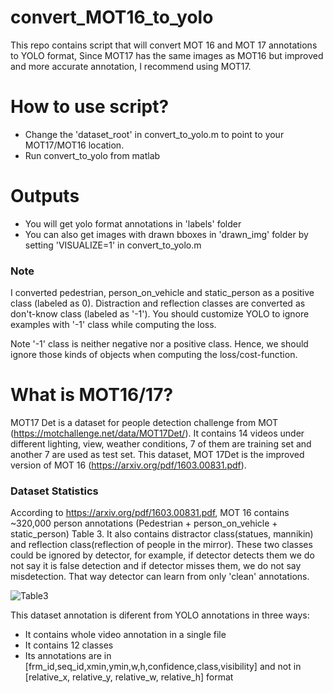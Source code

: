 # convert_MOT16_to_yolo
This repo contains script that will convert MOT 16 and MOT 17 annotations to YOLO format,
Since MOT17 has the same images as MOT16 but improved and more accurate annotation, I recommend using MOT17.


<h1>How to use script?</h1>
<ul>
<li>  Change the 'dataset_root' in convert_to_yolo.m to point to your MOT17/MOT16 location. </li>
<li>  Run convert_to_yolo from matlab </li>
</ul>

<h1>Outputs</h1>
<ul>
<li> You will get yolo format annotations in 'labels' folder</li>
<li> You can also get images with drawn bboxes in 'drawn_img' folder by setting 'VISUALIZE=1' in convert_to_yolo.m </li>
</ul>

<h3>Note </h3>
 I converted pedestrian, person_on_vehicle and static_person as a positive class (labeled as 0). Distraction and reflection classes are converted as don't-know class (labeled as '-1'). You should customize YOLO to ignore examples with '-1' class while computing the loss. 

Note '-1' class is neither negative nor a positive class. Hence, we should ignore those kinds of objects when computing the loss/cost-function.


<h1>What is MOT16/17?</h1>

MOT17 Det is a dataset for people detection challenge from MOT  (https://motchallenge.net/data/MOT17Det/). It contains 14 videos under different lighting, view, weather conditions, 7 of them are training set and another 7 are used as test set. This dataset, MOT 17Det is the improved version of MOT 16 (https://arxiv.org/pdf/1603.00831.pdf).



<h3> Dataset Statistics </h3>

According to https://arxiv.org/pdf/1603.00831.pdf, MOT 16 contains ~320,000 person annotations (Pedestrian + person_on_vehicle + static_person) Table 3.  It also contains distractor class(statues, mannikin) and reflection class(reflection of people in the mirror). These two classes could be ignored by detector, for example, if detector detects them we do not say it is false detection and if detector misses them, we do not say misdetection. That way detector can learn from only 'clean' annotations. 

<img src="https://image.ibb.co/daOXFk/Table3.png" alt="Table3" border="0">


This dataset annotation is diferent from YOLO annotations in three ways:
<ul>
<li>It contains whole video annotation in a single file </li>
<li>It contains 12 classes </li>
<li>Its annotations are in [frm_id,seq_id,xmin,ymin,w,h,confidence,class,visibility] and not in [relative_x, relative_y, relative_w, relative_h] format </li>
</ul>

